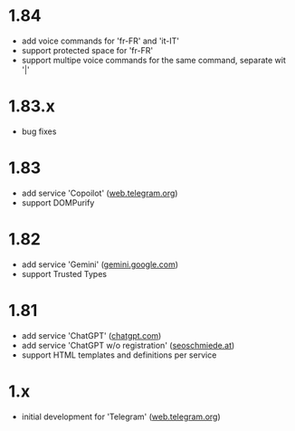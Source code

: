 # 1.84
- add voice commands for 'fr-FR' and 'it-IT'
- support protected space for 'fr-FR'
- support multipe voice commands for the same command, separate wit '|'

# 1.83.x
- bug fixes

# 1.83
- add service 'Copoilot' ([web.telegram.org](https://web.telegram.org/))
- support DOMPurify

# 1.82
- add service 'Gemini' ([gemini.google.com](https://gemini.google.com/))
- support Trusted Types

# 1.81
- add service 'ChatGPT' ([chatgpt.com](https://chatgpt.com/))
- add service 'ChatGPT w/o registration' ([seoschmiede.at](https://seoschmiede.at/aitools/chatgpt-tool/))
- support HTML templates and definitions per service

# 1.x
- initial development for 'Telegram' ([web.telegram.org](https://web.telegram.org/))
